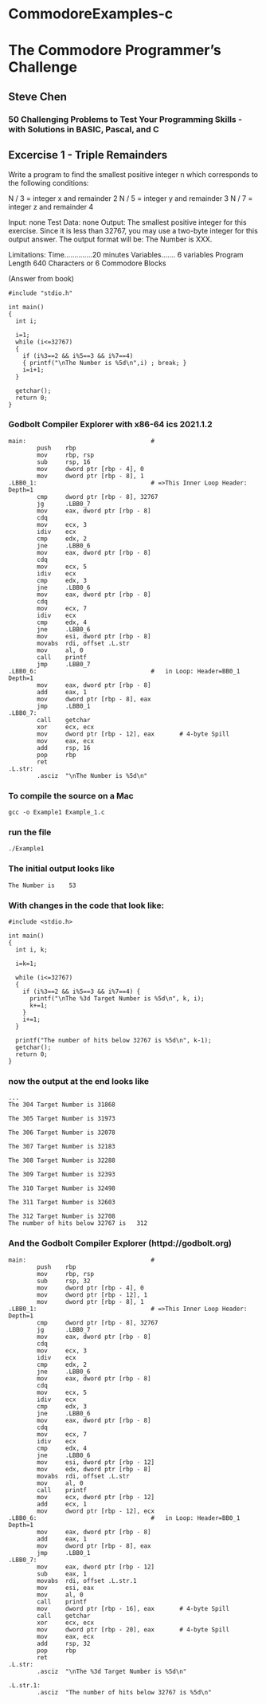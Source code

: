 # CommodoreExamples-c

# The Commodore Programmer’s Challenge
## Steve Chen

### 50 Challenging Problems to Test Your Programming Skills - with Solutions in BASIC, Pascal, and C

## Excercise 1 -  Triple Remainders

Write a program to find the smallest positive integer n which corresponds to the following conditions:

N / 3 = integer x and remainder 2
N / 5 = integer y and remainder 3
N / 7 = integer z and remainder 4

Input: none
Test Data: none
Output: The smallest positive integer for this exercise. Since it is less than 32767, you may use a two-byte integer for this output answer. The output format will be:  The Number is XXX.

Limitations: 
Time…………..20 minutes
Variables……. 6 variables
Program Length 640 Characters  or 6 Commodore Blocks

(Answer from book)
```
#include "stdio.h"

int main()
{
  int i;

  i=1;
  while (i<=32767)
  {
    if (i%3==2 && i%5==3 && i%7==4)
    { printf("\nThe Number is %5d\n",i) ; break; }
    i=i+1;
  }

  getchar();
  return 0;
}
```

### Godbolt Compiler Explorer with x86-64 ics 2021.1.2
```
main:                                   # 
        push    rbp
        mov     rbp, rsp
        sub     rsp, 16
        mov     dword ptr [rbp - 4], 0
        mov     dword ptr [rbp - 8], 1
.LBB0_1:                                # =>This Inner Loop Header: Depth=1
        cmp     dword ptr [rbp - 8], 32767
        jg      .LBB0_7
        mov     eax, dword ptr [rbp - 8]
        cdq
        mov     ecx, 3
        idiv    ecx
        cmp     edx, 2
        jne     .LBB0_6
        mov     eax, dword ptr [rbp - 8]
        cdq
        mov     ecx, 5
        idiv    ecx
        cmp     edx, 3
        jne     .LBB0_6
        mov     eax, dword ptr [rbp - 8]
        cdq
        mov     ecx, 7
        idiv    ecx
        cmp     edx, 4
        jne     .LBB0_6
        mov     esi, dword ptr [rbp - 8]
        movabs  rdi, offset .L.str
        mov     al, 0
        call    printf
        jmp     .LBB0_7
.LBB0_6:                                #   in Loop: Header=BB0_1 Depth=1
        mov     eax, dword ptr [rbp - 8]
        add     eax, 1
        mov     dword ptr [rbp - 8], eax
        jmp     .LBB0_1
.LBB0_7:
        call    getchar
        xor     ecx, ecx
        mov     dword ptr [rbp - 12], eax       # 4-byte Spill
        mov     eax, ecx
        add     rsp, 16
        pop     rbp
        ret
.L.str:
        .asciz  "\nThe Number is %5d\n"
```

### To compile the source on a Mac
`gcc -o Example1 Example_1.c`

### run the file
`./Example1`

### The initial output looks like
```
The Number is    53
```

### With changes in the code that look like:
```
#include <stdio.h>

int main()
{
  int i, k;

  i=k=1;

  while (i<=32767)
  {
    if (i%3==2 && i%5==3 && i%7==4) { 
      printf("\nThe %3d Target Number is %5d\n", k, i);
      k+=1;
    }
    i+=1;
  }

  printf("The number of hits below 32767 is %5d\n", k-1);
  getchar();
  return 0;
}
```

### now the output at the end looks like

```
...
The 304 Target Number is 31868

The 305 Target Number is 31973

The 306 Target Number is 32078

The 307 Target Number is 32183

The 308 Target Number is 32288

The 309 Target Number is 32393

The 310 Target Number is 32498

The 311 Target Number is 32603

The 312 Target Number is 32708
The number of hits below 32767 is   312
```

### And the Godbolt Compiler Explorer (httpd://godbolt.org)
```
main:                                   # 
        push    rbp
        mov     rbp, rsp
        sub     rsp, 32
        mov     dword ptr [rbp - 4], 0
        mov     dword ptr [rbp - 12], 1
        mov     dword ptr [rbp - 8], 1
.LBB0_1:                                # =>This Inner Loop Header: Depth=1
        cmp     dword ptr [rbp - 8], 32767
        jg      .LBB0_7
        mov     eax, dword ptr [rbp - 8]
        cdq
        mov     ecx, 3
        idiv    ecx
        cmp     edx, 2
        jne     .LBB0_6
        mov     eax, dword ptr [rbp - 8]
        cdq
        mov     ecx, 5
        idiv    ecx
        cmp     edx, 3
        jne     .LBB0_6
        mov     eax, dword ptr [rbp - 8]
        cdq
        mov     ecx, 7
        idiv    ecx
        cmp     edx, 4
        jne     .LBB0_6
        mov     esi, dword ptr [rbp - 12]
        mov     edx, dword ptr [rbp - 8]
        movabs  rdi, offset .L.str
        mov     al, 0
        call    printf
        mov     ecx, dword ptr [rbp - 12]
        add     ecx, 1
        mov     dword ptr [rbp - 12], ecx
.LBB0_6:                                #   in Loop: Header=BB0_1 Depth=1
        mov     eax, dword ptr [rbp - 8]
        add     eax, 1
        mov     dword ptr [rbp - 8], eax
        jmp     .LBB0_1
.LBB0_7:
        mov     eax, dword ptr [rbp - 12]
        sub     eax, 1
        movabs  rdi, offset .L.str.1
        mov     esi, eax
        mov     al, 0
        call    printf
        mov     dword ptr [rbp - 16], eax       # 4-byte Spill
        call    getchar
        xor     ecx, ecx
        mov     dword ptr [rbp - 20], eax       # 4-byte Spill
        mov     eax, ecx
        add     rsp, 32
        pop     rbp
        ret
.L.str:
        .asciz  "\nThe %3d Target Number is %5d\n"

.L.str.1:
        .asciz  "The number of hits below 32767 is %5d\n"
```